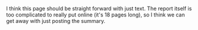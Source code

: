 I think this page should be straight forward with just text. The report itself is too complicated to really put online (it's 18 pages long), so I think we can get away with just posting the summary. 